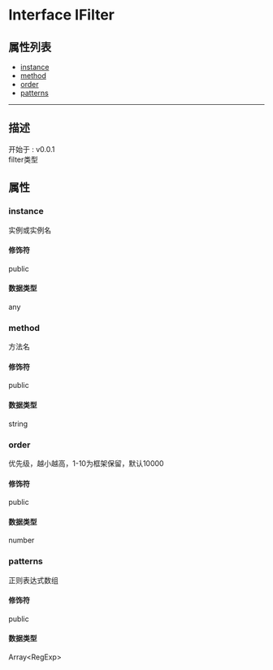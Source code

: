 # Interface IFilter
## 属性列表
+ [instance](#PROP_instance)
+ [method](#PROP_method)
+ [order](#PROP_order)
+ [patterns](#PROP_patterns)
  
---
## 描述
<font class="since">开始于 : v0.0.1</font>  
filter类型  
## 属性
### <a id="PROP_instance">instance</a>
实例或实例名  
#### 修饰符
<font class="modifier">public</font>  
#### 数据类型
<font class='datatype'>any</font>  
### <a id="PROP_method">method</a>
方法名  
#### 修饰符
<font class="modifier">public</font>  
#### 数据类型
<font class='datatype'>string</font>  
### <a id="PROP_order">order</a>
优先级，越小越高，1-10为框架保留，默认10000  
#### 修饰符
<font class="modifier">public</font>  
#### 数据类型
<font class='datatype'>number</font>  
### <a id="PROP_patterns">patterns</a>
正则表达式数组  
#### 修饰符
<font class="modifier">public</font>  
#### 数据类型
<font class='datatype'>Array&lt;RegExp&gt;</font>  
